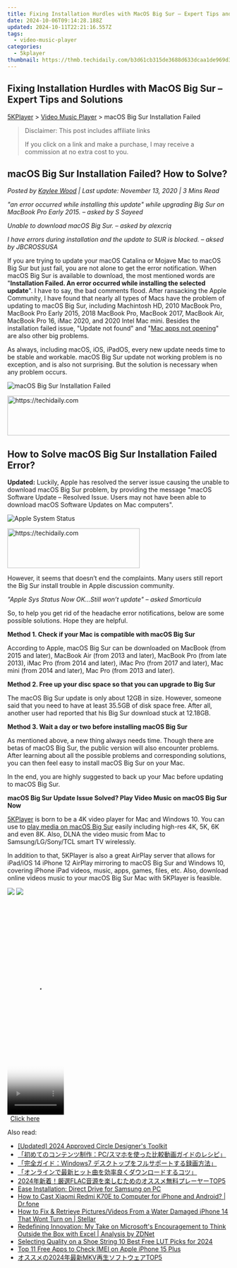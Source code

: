 ```yaml
---
title: Fixing Installation Hurdles with MacOS Big Sur – Expert Tips and Solutions
date: 2024-10-06T09:14:28.188Z
updated: 2024-10-11T22:21:16.557Z
tags:
  - video-music-player
categories:
  - 5kplayer
thumbnail: https://thmb.techidaily.com/b3d61cb315de3688d633dcaa1de969d34c57d2ef4835c89401c3246551696a45.png
---
```


## Fixing Installation Hurdles with MacOS Big Sur – Expert Tips and Solutions

[5KPlayer](https://tools.techidaily.com/5kplayer/products/) \> [Video Music Player](https://tools.techidaily.com/5kplayer/video-music-player/) \> macOS Big Sur Installation Failed

>  Disclaimer: This post includes affiliate links
>
>  If you click on a link and make a purchase, I may receive a commission at no extra cost to you.
>

## macOS Big Sur Installation Failed? How to Solve?

 _Posted by [Kaylee Wood](https://www.quora.com/profile/Amanda-Hu-21) | Last update: November 13, 2020 | 3 Mins Read_

_"an error occurred while installing this update" while upgrading Big Sur on MacBook Pro Early 2015\. – asked by S Sayeed_

_Unable to download macOS Big Sur. – asked by alexcriq_

_I have errors during installation and the update to SUR is blocked. – aksed by JBCROSSUSA_

If you are trying to update your macOS Catalina or Mojave Mac to macOS Big Sur but just fail, you are not alone to get the error notification. When macOS Big Sur is available to download, the most mentioned words are "**Installation Failed. An error occurred while installing the selected update**". I have to say, the bad comments flood. After ransacking the Apple Community, I have found that nearly all types of Macs have the problem of updating to macOS Big Sur, including Machintosh HD, 2010 MacBook Pro, MacBook Pro Early 2015, 2018 MacBook Pro, MacBook 2017, MacBook Air, MacBook Pro 16, iMac 2020, and 2020 Intel Mac mini. Besides the installation failed issue, "Update not found" and "[Mac apps not opening](https://tools.techidaily.com/5kplayer/airplay/)" are also other big problems.

As always, including macOS, iOS, iPadOS, every new update needs time to be stable and workable. macOS Big Sur update not working problem is no exception, and is also not surprising. But the solution is necessary when any problem occurs.

![macOS Big Sur Installation Failed](https://www.5kplayer.com/video-music-player/img/big-sur-installation-failed.jpg) 

<!-- affiliate ads begin -->
<a href="https://aligracehair.sjv.io/c/5597632/2012420/19272" target="_top" id="2012420">
  <img src="//a.impactradius-go.com/display-ad/19272-2012420" border="0" alt="https://techidaily.com" width="728" height="90"/>
</a>
<img height="0" width="0" src="https://aligracehair.sjv.io/i/5597632/2012420/19272" style="position:absolute;visibility:hidden;" border="0" />
<!-- affiliate ads end -->

## How to Solve macOS Big Sur Installation Failed Error?

**Updated:** Luckily, Apple has resolved the server issue causing the unable to download macOS Big Sur problem, by providing the message "macOS Software Update – Resolved Issue. Users may not have been able to download macOS Software Updates on Mac computers".

![Apple System Status](https://www.5kplayer.com/video-music-player/img/apple-system-status.jpg) 

<!-- affiliate ads begin -->
<a href="https://aligracehair.sjv.io/c/5597632/1938745/19272" target="_top" id="1938745">
  <img src="//a.impactradius-go.com/display-ad/19272-1938745" border="0" alt="https://techidaily.com" width="300" height="90"/>
</a>
<img height="0" width="0" src="https://aligracehair.sjv.io/i/5597632/1938745/19272" style="position:absolute;visibility:hidden;" border="0" />
<!-- affiliate ads end -->

However, it seems that doesn’t end the complaints. Many users still report the Big Sur install trouble in Apple discussion community.

_"Apple Sys Status Now OK…Still won’t update" – asked Smorticula_

So, to help you get rid of the headache error notifications, below are some possible solutions. Hope they are helpful.

**Method 1\. Check if your Mac is compatible with macOS Big Sur**

According to Apple, macOS Big Sur can be downloaded on MacBook (from 2015 and later), MacBook Air (from 2013 and later), MacBook Pro (from late 2013), iMac Pro (from 2014 and later), iMac Pro (from 2017 and later), Mac mini (from 2014 and later), Mac Pro (from 2013 and later).

**Method 2\. Free up your disc space so that you can upgrade to Big Sur**

The macOS Big Sur update is only about 12GB in size. However, someone said that you need to have at least 35.5GB of disk space free. After all, another user had reported that his Big Sur download stuck at 12.18GB.

**Method 3\. Wait a day or two before installing macOS Big Sur**

As mentioned above, a new thing always needs time. Though there are betas of macOS Big Sur, the public version will also encounter problems. After learning about all the possible problems and corresponding solutions, you can then feel easy to install macOS Big Sur on your Mac.

In the end, you are highly suggested to back up your Mac before updating to macOS Big Sur.

**macOS Big Sur Update Issue Solved? Play Video Music on macOS Big Sur Now**

[5KPlayer](https://tools.techidaily.com/5kplayer/products/) is born to be a 4K video player for Mac and Windows 10\. You can use to [play media on macOS Big Sur](https://tools.techidaily.com/5kplayer/video-music-player/) easily including high-res 4K, 5K, 6K and even 8K. Also, DLNA the video music from Mac to Samsung/LG/Sony/TCL smart TV wirelessly.

In addition to that, 5KPlayer is also a great AirPlay server that allows for iPad/iOS 14 iPhone 12 AirPlay mirroring to macOS Big Sur and Windows 10, covering iPhone iPad videos, music, apps, games, files, etc. Also, download online videos music to your macOS Big Sur Mac with 5KPlayer is feasible.

[![](https://www.5kplayer.com/video-music-player/../img/mac_btn.png)](https://tools.techidaily.com/5kplayer/products/) [![](https://www.5kplayer.com/video-music-player/../img/winx_btn.png)](https://tools.techidaily.com/5kplayer/products/)

<!-- affiliate ads begin -->
<span id="1977006">
					<video width="128" height="480" style="cursor:pointer"
           poster="//a.impactradius-go.com/display-clicktoplayimage/1977006.png"
           onclick="if(!this.playClicked){this.play();this.setAttribute('controls',true);this.playClicked=true;}">
	   <source src="//a.impactradius-go.com/display-ad/22993-1977006">
	   <img src="//a.impactradius-go.com/display-clicktoplayimage/1977006.png" style="border: none; height: 100%; width: 100%; object-fit: contain">
	</video>
	<div style="width:80px;text-align:center"><a href="javascript:window.open(decodeURIComponent('https%3A%2F%2Fhomestyler.sjv.io%2Fc%2F5597632%2F1977006%2F22993'), '_blank');void(0);">Click here</a></div>
</span>
<img height="0" width="0" src="https://imp.pxf.io/i/5597632/1977006/22993" style="position:absolute;visibility:hidden;" border="0" />
<!-- affiliate ads end -->

<ins class="adsbygoogle"
     style="display:block"
     data-ad-format="autorelaxed"
     data-ad-client="ca-pub-7571918770474297"
     data-ad-slot="1223367746"></ins>

<ins class="adsbygoogle"
     style="display:block"
     data-ad-client="ca-pub-7571918770474297"
     data-ad-slot="8358498916"
     data-ad-format="auto"
     data-full-width-responsive="true"></ins>

<span class="atpl-alsoreadstyle">Also read:</span>
<div><ul>
<li><a href="https://fox-hovers.techidaily.com/updated-2024-approved-circle-designers-toolkit/"><u>[Updated] 2024 Approved Circle Designer's Toolkit</u></a></li>
<li><a href="https://video-creation-software.techidaily.com/1726029908634-pc/"><u>「初めてのコンテンツ制作：PC/スマホを使った比較動画ガイドのレシピ」</u></a></li>
<li><a href="https://video-creation-software.techidaily.com/1726029163211-windows7/"><u>「完全ガイド：Windows7 デスクトップをフルサポートする録画方法」</u></a></li>
<li><a href="https://video-creation-software.techidaily.com/44cm44kq44oz44op44kk44oz44gn5pya5paw44os44od44oi5puy44ks5yq5546h6imv44gp44oa44km44oz44ot44o844oj44gz44kl44kz44oe44cn/"><u>「オンラインで最新ヒット曲を効率良くダウンロードするコツ」</u></a></li>
<li><a href="https://video-creation-software.techidaily.com/2024flactop5/"><u>2024年新着！厳選FLAC音源を楽しむためのオススメ無料プレーヤーTOP5</u></a></li>
<li><a href="https://fox-glue.techidaily.com/ease-installation-direct-drive-for-samsung-on-pc/"><u>Ease Installation: Direct Drive for Samsung on PC</u></a></li>
<li><a href="https://screen-mirror.techidaily.com/how-to-cast-xiaomi-redmi-k70e-to-computer-for-iphone-and-android-drfone-by-drfone-android/"><u>How to Cast Xiaomi Redmi K70E to Computer for iPhone and Android? | Dr.fone</u></a></li>
<li><a href="https://blog-min.techidaily.com/how-to-fix-and-retrieve-picturesvideos-from-a-water-damaged-iphone-14-that-wont-turn-on-stellar-by-stellar-data-recovery-ios-iphone-data-recovery/"><u>How to Fix & Retrieve Pictures/Videos From a Water Damaged iPhone 14 That Wont Turn on | Stellar</u></a></li>
<li><a href="https://win-awesome.techidaily.com/redefining-innovation-my-take-on-microsofts-encouragement-to-think-outside-the-box-with-excel-analysis-by-zdnet/"><u>Redefining Innovation: My Take on Microsoft's Encouragement to Think Outside the Box with Excel | Analysis by ZDNet</u></a></li>
<li><a href="https://extra-skills.techidaily.com/selecting-quality-on-a-shoe-string-10-best-free-lut-picks-for-2024/"><u>Selecting Quality on a Shoe String 10 Best Free LUT Picks for 2024</u></a></li>
<li><a href="https://sim-unlock.techidaily.com/top-11-free-apps-to-check-imei-on-apple-iphone-15-plus-by-drfone-ios/"><u>Top 11 Free Apps to Check IMEI on Apple iPhone 15 Plus</u></a></li>
<li><a href="https://video-creation-software.techidaily.com/2024mkvtop5/"><u>オススメの2024年最新MKV再生ソフトウェアTOP5</u></a></li>
</ul></div>

